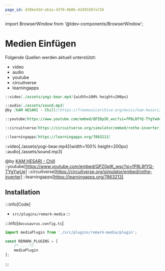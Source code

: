 ```yaml
---
page_id: d38be43d-eb1a-43f0-8b8b-42d9336fa726
---
```

import BrowserWindow from '@tdev-components/BrowserWindow';

# Medien Einfügen

Folgende Quellen werden aktuell unterstützt:
- video
- audio
- youtube
- circuitverse
- learningapps

```md
::video[./assets/yogi-bear.mp4]{width=100% height=200px}

::audio[./assets/sound.mp3]
@by [KAM HESARI - Chill](https://freemusicarchive.org/music/kam-hesari/single/chill-3/)

::youtube[https://www.youtube.com/embed/QPZ0pIK_wsc?si=fP8L8fYQ-TYgYwUe]

::circuitverse[https://circuitverse.org/simulator/embed/rothe-inverter]

::learningapps[https://learningapps.org/7863213]
```

<BrowserWindow>
::video[./assets/yogi-bear.mp4]{width=100% height=200px}
</BrowserWindow>
<BrowserWindow>
::audio[./assets/sound.mp3]

@by [KAM HESARI - Chill](https://freemusicarchive.org/music/kam-hesari/single/chill-3/)
</BrowserWindow>
<BrowserWindow>
::youtube[https://www.youtube.com/embed/QPZ0pIK_wsc?si=fP8L8fYQ-TYgYwUe]
</BrowserWindow>
<BrowserWindow>
::circuitverse[https://circuitverse.org/simulator/embed/rothe-inverter]
</BrowserWindow>
<BrowserWindow>
::learningapps[https://learningapps.org/7863213]
</BrowserWindow>


## Installation

:::info[Code]
- `src/plugins/remark-media`
:::

:::info[`docusaurus.config.ts`]

```ts
import mediaPlugin from './src/plugins/remark-media/plugin';

const REMARK_PLUGINS = [
    /* ... */
    mediaPlugin
];
```
:::
